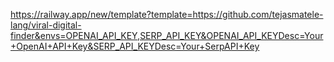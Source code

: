 https://railway.app/new/template?template=https://github.com/tejasmatele-lang/viral-digital-finder&envs=OPENAI_API_KEY,SERP_API_KEY&OPENAI_API_KEYDesc=Your+OpenAI+API+Key&SERP_API_KEYDesc=Your+SerpAPI+Key
